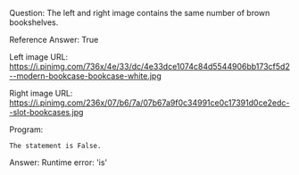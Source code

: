 Question: The left and right image contains the same number of brown bookshelves.

Reference Answer: True

Left image URL: https://i.pinimg.com/736x/4e/33/dc/4e33dce1074c84d5544906bb173cf5d2--modern-bookcase-bookcase-white.jpg

Right image URL: https://i.pinimg.com/236x/07/b6/7a/07b67a9f0c34991ce0c17391d0ce2edc--slot-bookcases.jpg

Program:

```
The statement is False.
```
Answer: Runtime error: 'is'

